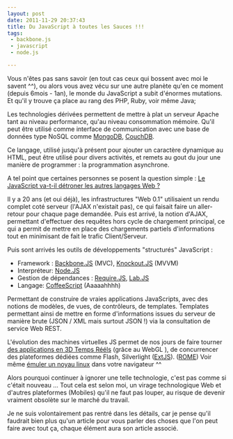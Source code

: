 ```yaml
---
layout: post
date: 2011-11-29 20:37:43
title: Du JavaScript à toutes les Sauces !!! 
tags:
 - backbone.js
 - javascript
 - node.js

---
```


Vous n'êtes pas sans savoir (en tout cas ceux qui bossent avec moi le savent ^^), ou alors vous avez vécu sur une autre planète qu'en ce moment (depuis 6mois - 1an), le monde du JavaScript a subit d'énormes mutations. 
Et qu'il y trouve ça place au rang des PHP, Ruby, voir même Java; 

Les technologies dérivées permettent de mettre à plat un serveur Apache tant au niveau performance, qu'au niveau consommation mémoire. Qu'il peut être utilisé comme interface de communication avec une base de données type NoSQL comme [MongoDB](http://www.mongodb.org/), [CouchDB](http://couchdb.apache.org/). 

Ce langage, utilisé jusqu'à présent pour ajouter un caractère dynamique au HTML, peut être utilisé pour divers activités, et remets au gout du jour une manière de programmer : la programmation asynchrone. 

A tel point que certaines personnes se posent la question simple : [Le JavaScript va-t-il détroner les autres langages Web ?](http://fr.techcrunch.com/2011/04/29/le-javascript-va-t-il-detroner-les-autres-langages-web/)

Il y a 20 ans (et oui déjà), les infrastructures "Web 0.1" utilisaient un rendu complet coté serveur (l'AJAX n'existait pas), ce qui faisait faire un aller-retour pour chaque page demandée. Puis est arrivé, la notion d'AJAX, permettant d'effectuer des requêtes hors cycle de chargement principal, ce qui a permit de mettre en place des chargements partiels d'informations tout en minimisant de fait le trafic Client/Serveur.

Puis sont arrivés les outils de développements "structurés" JavaScript :

  * Framework : [Backbone.JS](http://documentcloud.github.com/backbone/) (MVC), [Knockout.JS](http://knockoutjs.com/) (MVVM)
  * Interpréteur: [Node.JS](http://nodejs.org/)
  * Gestion de dépendances : [Require.JS](http://requirejs.org/), [Lab.JS](http://labjs.com/)
  * Langage: [CoffeeScript](http://jashkenas.github.com/coffee-script/) (Aaaaahhhh)

Permettant de construire de vraies applications JavaScripts, avec des notions de modèles, de vues, de contrôleurs, de templates. Templates permettant ainsi de mettre en forme d'informations issues du serveur de manière brute (JSON / XML mais surtout JSON !) via la consultation de service Web REST.

L'évolution des machines virtuelles JS permet de nos jours de faire tourner [des applications en 3D Temps Rééls](http://korben.info/demo-webgl.html) (grâce au WebGL ), de concurrencer des plateformes dédiées comme Flash, Silverlight ([ExtJS](http://www.sencha.com/)). ([ROME](http://www.ro.me/)) Voir même [émuler un noyau linux](http://bellard.org/jslinux/) dans votre navigateur ^^ 

Alors pourquoi continuer à ignorer une telle technologie, c'est pas comme si c'était nouveau ... Tout cela est selon moi, un virage technologique Web et d'autres plateformes (Mobiles) qu'il ne faut pas louper, au risque de devenir vraiment obsolète sur le marché du travail.

Je ne suis volontairement pas rentré dans les détails, car je pense qu'il faudrait bien plus qu'un article pour vous parler des choses que l'on peut faire avec tout ça, chaque élément aura son article associé.

